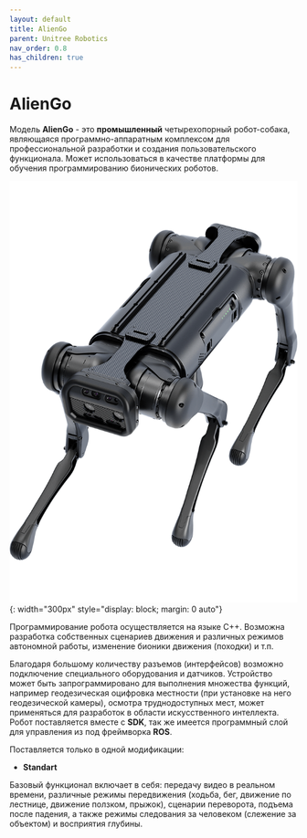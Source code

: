 ```yaml
---
layout: default
title: AlienGo
parent: Unitree Robotics
nav_order: 0.8
has_children: true
---
```


# AlienGo

Модель **AlienGo** - это **промышленный** четырехопорный робот-собака, являющаяся программно-аппаратным комплексом для профессиональной разработки и создания пользовательского функционала. Может использоваться в качестве платформы для обучения программированию бионических роботов.

![A1](/assets/images/image_aliengo.png){: width="300px" style="display: block; margin: 0 auto"}

Программирование робота осуществляется на языке С++. Возможна разработка собственных сценариев движения и различных режимов автономной работы, изменение бионики движения (походки) и т.п. 

Благодаря большому количеству разъемов (интерфейсов) возможно подключение специального оборудования и датчиков. Устройство может быть запрограммировано для выполнения множества функций, например геодезическая оцифровка местности (при установке на него геодезической камеры), осмотра труднодоступных мест, может применяться для разработок в области искусственного интеллекта. Робот поставляется вместе с **SDK**, так же имеется программный слой для управления из под фреймворка **ROS**.

Поставляется только в одной модификации:
- **Standart**

Базовый функционал включает в себя: передачу видео в реальном времени, различные режимы передвижения (ходьба, бег, движение по лестнице, движение ползком, прыжок), сценарии переворота, подъема после падения, а также режимы следования за человеком (слежение за объектом) и восприятия глубины.






